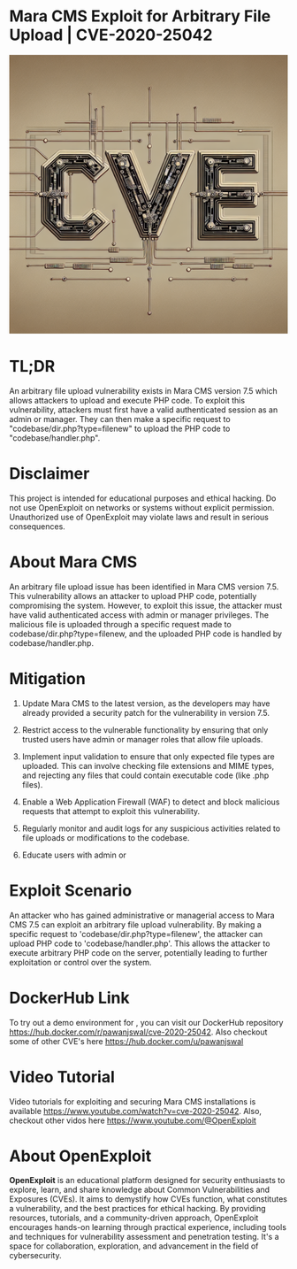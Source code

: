 # Mara CMS Exploit for Arbitrary File Upload | CVE-2020-25042
![CVE-2020-25042](https://raw.githubusercontent.com/pawanjswal/pawanjswal.github.io/master/cve-2020-25042/assets/thumbnail.jpg)

# TL;DR
An arbitrary file upload vulnerability exists in Mara CMS version 7.5 which allows attackers to upload and execute PHP code. To exploit this vulnerability, attackers must first have a valid authenticated session as an admin or manager. They can then make a specific request to "codebase/dir.php?type=filenew" to upload the PHP code to "codebase/handler.php".

# Disclaimer
This project is intended for educational purposes and ethical hacking. Do not use OpenExploit on networks or systems without explicit permission. Unauthorized use of OpenExploit may violate laws and result in serious consequences.

# About Mara CMS
An arbitrary file upload issue has been identified in Mara CMS version 7.5. This vulnerability allows an attacker to upload PHP code, potentially compromising the system. However, to exploit this issue, the attacker must have valid authenticated access with admin or manager privileges. The malicious file is uploaded through a specific request made to codebase/dir.php?type=filenew, and the uploaded PHP code is handled by codebase/handler.php.

# Mitigation
1. Update Mara CMS to the latest version, as the developers may have already provided a security patch for the vulnerability in version 7.5.

2. Restrict access to the vulnerable functionality by ensuring that only trusted users have admin or manager roles that allow file uploads.

3. Implement input validation to ensure that only expected file types are uploaded. This can involve checking file extensions and MIME types, and rejecting any files that could contain executable code (like .php files).

4. Enable a Web Application Firewall (WAF) to detect and block malicious requests that attempt to exploit this vulnerability.

5. Regularly monitor and audit logs for any suspicious activities related to file uploads or modifications to the codebase.

6. Educate users with admin or

# Exploit Scenario
An attacker who has gained administrative or managerial access to Mara CMS 7.5 can exploit an arbitrary file upload vulnerability. By making a specific request to 'codebase/dir.php?type=filenew', the attacker can upload PHP code to 'codebase/handler.php'. This allows the attacker to execute arbitrary PHP code on the server, potentially leading to further exploitation or control over the system.

# DockerHub Link
To try out a demo environment for , you can visit our DockerHub repository https://hub.docker.com/r/pawanjswal/cve-2020-25042. Also checkout some of other CVE's here https://hub.docker.com/u/pawanjswal

# Video Tutorial
Video tutorials for exploiting  and securing Mara CMS installations is available https://www.youtube.com/watch?v=cve-2020-25042. Also, checkout other vidos here https://www.youtube.com/@OpenExploit

# About OpenExploit
**OpenExploit** is an educational platform designed for security enthusiasts to explore, learn, and share knowledge about Common Vulnerabilities and Exposures (CVEs). It aims to demystify how CVEs function, what constitutes a vulnerability, and the best practices for ethical hacking. By providing resources, tutorials, and a community-driven approach, OpenExploit encourages hands-on learning through practical experience, including tools and techniques for vulnerability assessment and penetration testing. It's a space for collaboration, exploration, and advancement in the field of cybersecurity.